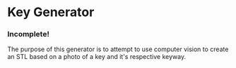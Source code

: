 # Key Generator
### <b> Incomplete! </b>
The purpose of this generator is to attempt to use computer vision to create an STL based on a photo of a key and it's respective keyway.
